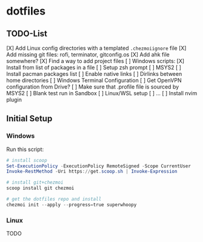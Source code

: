 # dotfiles

## TODO-List

[X] Add Linux config directories with a templated `.chezmoiignore` file
[X] Add missing git files: rofi, terminator, gitconfig.os
[X] Add ahk file somewhere?
[X] Find a way to add project files
[ ] Windows scripts:
    [X] Install from list of packages in a file
    [ ] Setup zsh prompt
    [ ] MSYS2
        [ ] Install pacman packages list
        [ ] Enable native links
        [ ] Dirlinks between home directories
    [ ] Windows Terminal Configuration
    [ ] Get OpenVPN configuration from Drive?
    [ ] Make sure that .profile file is sourced by MSYS2
[ ] Blank test run in Sandbox
[ ] Linux/WSL setup
    [ ] ...
[ ] Install nvim plugin


## Initial Setup

### Windows

Run this script:

```ps1
# install scoop
Set-ExecutionPolicy -ExecutionPolicy RemoteSigned -Scope CurrentUser
Invoke-RestMethod -Uri https://get.scoop.sh | Invoke-Expression

# install git+chezmoi
scoop install git chezmoi

# get the dotfiles repo and install
chezmoi init --apply --progress=true superwhoopy
```


### Linux

TODO



